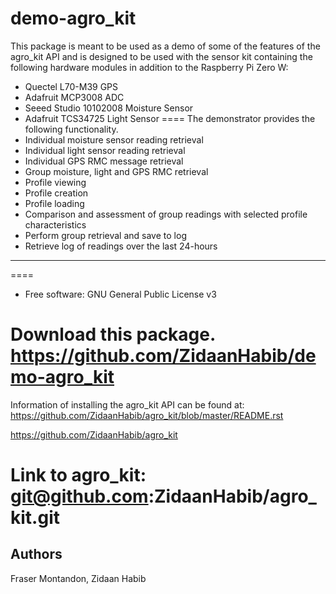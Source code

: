 # demo-agro_kit

This package is meant to be used as a demo of some of the features of the agro_kit API and is designed to be used with the sensor kit containing the following hardware modules in addition to the Raspberry Pi Zero W:

* Quectel L70-M39 GPS
* Adafruit MCP3008 ADC
* Seeed Studio 10102008 Moisture Sensor
* Adafruit TCS34725 Light Sensor
====
The demonstrator provides the following functionality.
* Individual moisture sensor reading retrieval
* Individual light sensor reading retrieval
* Individual GPS RMC message retrieval 
* Group moisture, light and GPS RMC retrieval
* Profile viewing
* Profile creation
* Profile loading
* Comparison and assessment of group readings with selected profile characteristics
* Perform group retrieval and save to log
* Retrieve log of readings over the last 24-hours
--- 
====

* Free software: GNU General Public License v3

Download this package.
https://github.com/ZidaanHabib/demo-agro_kit
====

Information of installing the agro_kit API can be found at:
https://github.com/ZidaanHabib/agro_kit/blob/master/README.rst

https://github.com/ZidaanHabib/agro_kit

Link to agro_kit: git@github.com:ZidaanHabib/agro_kit.git
====
## Authors
Fraser Montandon, Zidaan Habib
